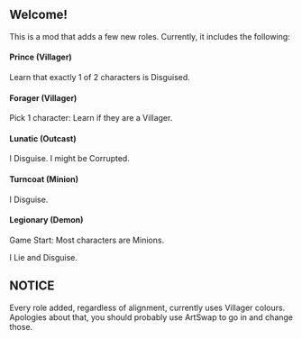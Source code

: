 ## Welcome!
This is a mod that adds a few new roles. Currently, it includes the following:
#### Prince (Villager)
Learn that exactly 1 of 2 characters is Disguised.
#### Forager (Villager)
Pick 1 character:
Learn if they are a Villager.
#### Lunatic (Outcast)
I Disguise.
I might be Corrupted.
#### Turncoat (Minion)
I Disguise.
#### Legionary (Demon)
Game Start:
Most characters are Minions.

I Lie and Disguise.

## NOTICE
Every role added, regardless of alignment, currently uses Villager colours. Apologies about that, you should probably use ArtSwap to go in and change those.

